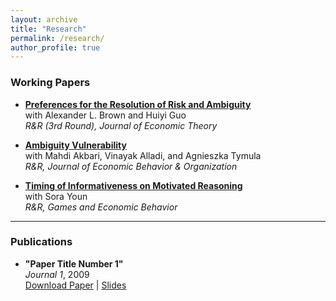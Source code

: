 ```yaml
---
layout: archive
title: "Research"
permalink: /research/
author_profile: true
---
```


### Working Papers

- **[Preferences for the Resolution of Risk and Ambiguity](https://papers.ssrn.com/sol3/papers.cfm?abstract_id=4092231)**  
  with Alexander L. Brown and Huiyi Guo  
  _R&R (3rd Round), Journal of Economic Theory_
  
- **[Ambiguity Vulnerability](https://papers.ssrn.com/sol3/papers.cfm?abstract_id=4655454)**  
  with Mahdi Akbari, Vinayak Alladi, and Agnieszka Tymula  
  _R&R, Journal of Economic Behavior & Organization_


- **[Timing of Informativeness on Motivated Reasoning](https://papers.ssrn.com/sol3/papers.cfm?abstract_id=5043225)**  
  with Sora Youn  
  _R&R, Games and Economic Behavior_
  

---

### Publications

- **"Paper Title Number 1"**  
  *Journal 1*, 2009  
  [Download Paper](http://academicpages.github.io/files/paper1.pdf) | [Slides](http://academicpages.github.io/files/slides1.pdf)
